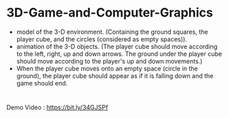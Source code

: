 # 3D-Game-and-Computer-Graphics

- model of the 3-D environment. (Containing the ground squares, the player cube, and the circles (considered as empty spaces)).
- animation of the 3-D objects. (The player cube should move according to the left, right, up and down arrows. The ground under the player cube should move according to the player's up and down movements.)
- When the player cube moves onto an empty space (circle in the ground), the player cube should appear as if it is falling down and the game should end.

#

Demo Video : https://bit.ly/34GJSPf
